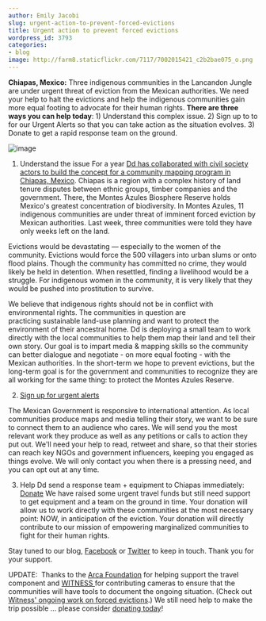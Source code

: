 ```yaml
---
author: Emily Jacobi
slug: urgent-action-to-prevent-forced-evictions
title: Urgent action to prevent forced evictions
wordpress_id: 3793
categories:
- blog
image: http://farm8.staticflickr.com/7117/7002015421_c2b2bae075_o.png
---
```


**Chiapas, Mexico:** Three indigenous communities in the Lancandon Jungle are under urgent threat of eviction from the Mexican authorities. We need your help to halt the evictions and help the indigenous communities gain more equal footing to advocate for their human rights. **There are three ways you can help today**: 1) Understand this complex issue. 2) Sign up to to for our Urgent Alerts so that you can take action as the situation evolves. 3) Donate to get a rapid response team on the ground.


![image](http://farm8.staticflickr.com/7117/7002015421_c2b2bae075_o.png)


1) Understand the issue
For a year [Dd has collaborated with civil society actors to build the concept for a community mapping program in Chiapas, Mexico](http://tieppu.com/2011/08/25/indigenous-science-film-in-mexico/). Chiapas is a region with a complex history of land tenure disputes between ethnic groups, timber companies and the government. There, the Montes Azules Biosphere Reserve holds Mexico's greatest concentration of biodiversity. In Montes Azules, 11 indigenous communities are under threat of imminent forced eviction by Mexican authorities. Last week, three communities were told they have only weeks left on the land.

Evictions would be devastating — especially to the women of the community. Evictions would force the 500 villagers into urban slums or onto flood plains. Though the community has committed no crime, they would likely be held in detention. When resettled, finding a livelihood would be a struggle. For indigenous women in the community, it is very likely that they would be pushed into prostitution to survive.

We believe that indigenous rights should not be in conflict with environmental rights. The communities in question are practicing sustainable land-use planning and want to protect the environment of their ancestral home. Dd is deploying a small team to work directly with the local communities to help them map their land and tell their own story. Our goal is to impart media & mapping skills so the community can better dialogue and negotiate - on more equal footing - with the Mexican authorities. In the short-term we hope to prevent evictions, but the long-term goal is for the government and communities to recognize they are all working for the same thing: to protect the Montes Azules Reserve.

2) [Sign up for urgent alerts](https://docs.google.com/a/tieppu.com/spreadsheet/viewform?pli=1&formkey=dFVBRjQ1OFZMV0cyY3BTdFNGaTZkcmc6MQ#gid=0)

The Mexican Government is responsive to international attention. As local communities produce maps and media telling their story, we want to be sure to connect them to an audience who cares. We will send you the most relevant work they produce as well as any petitions or calls to action they put out. We'll need your help to read, retweet and share, so that their stories can reach key NGOs and government influencers, keeping you engaged as things evolve. We will only contact you when there is a pressing need, and you can opt out at any time.

3) Help Dd send a response team + equipment to Chiapas immediately: [Donate](https://www.paypal.com/cgi-bin/webscr?cmd=_s-xclick&hosted_button_id=9936590)
We have raised some urgent travel funds but still need support to get equipment and a team on the ground in time. Your donation will allow us to work directly with these communities at the most necessary point: NOW, in anticipation of the eviction. Your donation will directly contribute to our mission of empowering marginalized communities to fight for their human rights.

Stay tuned to our blog, [Facebook](https://www.facebook.com/digidemocracy) or [Twitter](https://twitter.com/#!/digidem) to keep in touch. Thank you for your support.

UPDATE:  Thanks to the [Arca Foundation](http://www.arcafoundation.org/) for helping support the travel component and [WITNESS ](http://www.witness.org/)for contributing cameras to ensure that the communities will have tools to document the ongoing situation. (Check out [Witness' ongoing work on forced evictions](http://www.witness.org/campaigns/forced-evictions).) We still need help to make the trip possible ... please consider [donating today](https://www.paypal.com/cgi-bin/webscr?cmd=_s-xclick&hosted_button_id=9936590)!
